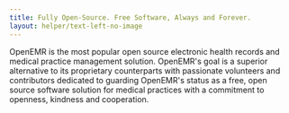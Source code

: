```yaml
---
title: Fully Open-Source. Free Software, Always and Forever.
layout: helper/text-left-no-image
---
```


OpenEMR is the most popular open source electronic health records and medical practice management solution. OpenEMR's goal is a superior alternative to its proprietary counterparts with passionate volunteers and contributors dedicated to guarding OpenEMR's status as a free, open source software solution for medical practices with a commitment to openness, kindness and cooperation.
